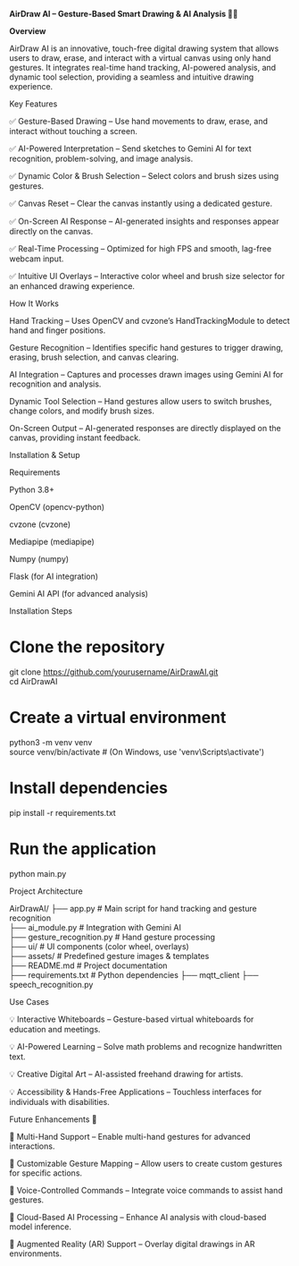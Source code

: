 **AirDraw AI – Gesture-Based Smart Drawing & AI Analysis 🎨🤖**

**Overview**

AirDraw AI is an innovative, touch-free digital drawing system that allows users to draw, erase, and interact with a virtual canvas using only hand gestures. It integrates real-time hand tracking, AI-powered analysis, and dynamic tool selection, providing a seamless and intuitive drawing experience.

Key Features

✅ Gesture-Based Drawing – Use hand movements to draw, erase, and interact without touching a screen.

✅ AI-Powered Interpretation – Send sketches to Gemini AI for text recognition, problem-solving, and image analysis.

✅ Dynamic Color & Brush Selection – Select colors and brush sizes using gestures.

✅ Canvas Reset – Clear the canvas instantly using a dedicated gesture.

✅ On-Screen AI Response – AI-generated insights and responses appear directly on the canvas.

✅ Real-Time Processing – Optimized for high FPS and smooth, lag-free webcam input.

✅ Intuitive UI Overlays – Interactive color wheel and brush size selector for an enhanced drawing experience.

How It Works

Hand Tracking – Uses OpenCV and cvzone’s HandTrackingModule to detect hand and finger positions.

Gesture Recognition – Identifies specific hand gestures to trigger drawing, erasing, brush selection, and canvas clearing.

AI Integration – Captures and processes drawn images using Gemini AI for recognition and analysis.

Dynamic Tool Selection – Hand gestures allow users to switch brushes, change colors, and modify brush sizes.

On-Screen Output – AI-generated responses are directly displayed on the canvas, providing instant feedback.

Installation & Setup

Requirements

Python 3.8+

OpenCV (opencv-python)

cvzone (cvzone)

Mediapipe (mediapipe)

Numpy (numpy)

Flask (for AI integration)

Gemini AI API (for advanced analysis)

Installation Steps

# Clone the repository
git clone https://github.com/yourusername/AirDrawAI.git  
cd AirDrawAI  

# Create a virtual environment
python3 -m venv venv  
source venv/bin/activate  # (On Windows, use 'venv\Scripts\activate')

# Install dependencies
pip install -r requirements.txt  

# Run the application
python main.py  

Project Architecture

AirDrawAI/
├── app.py  # Main script for hand tracking and gesture recognition  
├── ai_module.py  # Integration with Gemini AI  
├── gesture_recognition.py  # Hand gesture processing  
├── ui/  # UI components (color wheel, overlays)  
├── assets/  # Predefined gesture images & templates  
├── README.md  # Project documentation  
├── requirements.txt  # Python dependencies
├── mqtt_client
├── speech_recognition.py

Use Cases

💡 Interactive Whiteboards – Gesture-based virtual whiteboards for education and meetings.

💡 AI-Powered Learning – Solve math problems and recognize handwritten text.

💡 Creative Digital Art – AI-assisted freehand drawing for artists.

💡 Accessibility & Hands-Free Applications – Touchless interfaces for individuals with disabilities.

Future Enhancements 🚀

🔹 Multi-Hand Support – Enable multi-hand gestures for advanced interactions.

🔹 Customizable Gesture Mapping – Allow users to create custom gestures for specific actions.

🔹 Voice-Controlled Commands – Integrate voice commands to assist hand gestures.

🔹 Cloud-Based AI Processing – Enhance AI analysis with cloud-based model inference.

🔹 Augmented Reality (AR) Support – Overlay digital drawings in AR environments.
